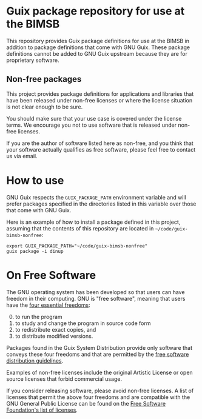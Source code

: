 # Guix package repository for use at the BIMSB

This repository provides Guix package definitions for use at the BIMSB
in addition to package definitions that come with GNU Guix.  These
package definitions cannot be added to GNU Guix upstream because they
are for proprietary software.


## Non-free packages

This project provides package definitions for applications and
libraries that have been released under non-free licenses or where the
license situation is not clear enough to be sure.

You should make sure that your use case is covered under the license
terms.  We encourage you not to use software that is released under
non-free licenses.

If you are the author of software listed here as non-free, and you
think that your software actually qualifies as free software, please
feel free to contact us via email.


# How to use

GNU Guix respects the `GUIX_PACKAGE_PATH` environment variable and
will prefer packages specified in the directories listed in this
variable over those that come with GNU Guix.

Here is an example of how to install a package defined in this
project, assuming that the contents of this repository are located in
`~/code/guix-bimsb-nonfree`:

    export GUIX_PACKAGE_PATH="~/code/guix-bimsb-nonfree"
    guix package -i dinup


# On Free Software

The GNU operating system has been developed so that users can have
freedom in their computing.  GNU is "free software", meaning that
users have the
[four essential freedoms](http://www.gnu.org/philosophy/free-sw.html):

0. to run the program
1. to study and change the program in source code form
2. to redistribute exact copies, and
3. to distribute modified versions.

Packages found in the Guix System Distribution provide only software
that conveys these four freedoms and that are permitted by the
[free software distribution guidelines](http://www.gnu.org/distros/free-system-distribution-guidelines.html).

Examples of non-free licenses include the original Artistic License or
open source licenses that forbid commercial usage.

If you consider releasing software, please avoid non-free licenses.  A
list of licenses that permit the above four freedoms and are
compatible with the GNU General Public License can be found on the
[Free Software Foundation's list of licenses](http://www.gnu.org/licenses/license-list.html#GPLCompatibleLicenses).
